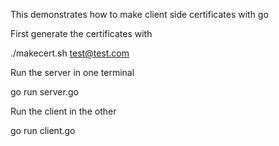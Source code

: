 This demonstrates how to make client side certificates with go

First generate the certificates with

./makecert.sh test@test.com

Run the server in one terminal

go run server.go

Run the client in the other

go run client.go